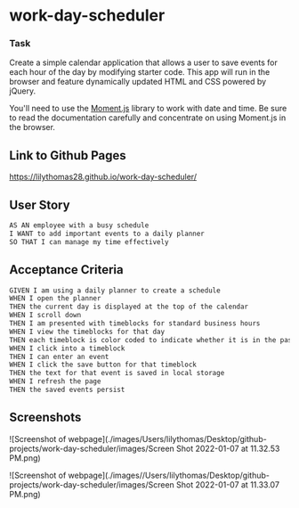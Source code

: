 # work-day-scheduler

### Task

Create a simple calendar application that allows a user to save events for each hour of the day by modifying starter code. This app will run in the browser and feature dynamically updated HTML and CSS powered by jQuery.

You'll need to use the [Moment.js](https://momentjs.com/) library to work with date and time. Be sure to read the documentation carefully and concentrate on using Moment.js in the browser.

## Link to Github Pages

https://lilythomas28.github.io/work-day-scheduler/

## User Story

```md
AS AN employee with a busy schedule
I WANT to add important events to a daily planner
SO THAT I can manage my time effectively
```

## Acceptance Criteria

```md
GIVEN I am using a daily planner to create a schedule
WHEN I open the planner
THEN the current day is displayed at the top of the calendar
WHEN I scroll down
THEN I am presented with timeblocks for standard business hours
WHEN I view the timeblocks for that day
THEN each timeblock is color coded to indicate whether it is in the past, present, or future
WHEN I click into a timeblock
THEN I can enter an event
WHEN I click the save button for that timeblock
THEN the text for that event is saved in local storage
WHEN I refresh the page
THEN the saved events persist
```

## Screenshots

![Screenshot of webpage](./images/Users/lilythomas/Desktop/github-projects/work-day-scheduler/images/Screen Shot 2022-01-07 at 11.32.53 PM.png)

![Screenshot of webpage](./images//Users/lilythomas/Desktop/github-projects/work-day-scheduler/images/Screen Shot 2022-01-07 at 11.33.07 PM.png)